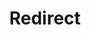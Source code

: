 ﻿---
layout: src/layouts/Redirect.astro
title: Redirect
redirect: https://octopus.com/docs/octopus-rest-api/examples/deployments/create-and-deploy-a-release
pubDate:  2023-01-01
navSearch: false
navSitemap: false
navMenu: false
---
